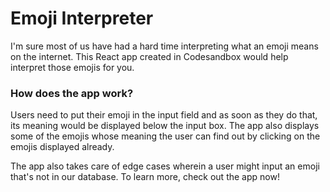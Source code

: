 # Emoji Interpreter
I'm sure most of us have had a hard time interpreting what an emoji means on the internet. This React app created in Codesandbox would help interpret those emojis for you.

### How does the app work?
Users need to put their emoji in the input field and as soon as they do that, its meaning would be displayed below the input box. The app also displays some of the emojis whose meaning the user can find out by clicking on the emojis displayed already.

The app also takes care of edge cases wherein a user might input an emoji that's not in our database. To learn more, check out the app now!

